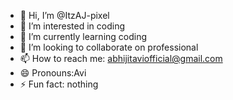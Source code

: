 - 👋 Hi, I’m @ItzAJ-pixel
- 👀 I’m interested in coding 
- 🌱 I’m currently learning coding 
- 💞️ I’m looking to collaborate on professional 
- 📫 How to reach me: abhijitaviofficial@gmail.com
- 😄 Pronouns:Avi
- ⚡ Fun fact: nothing 

<!---
ItzAJ-pixel/ItzAJ-pixel is a ✨ special ✨ repository because its `README.md` (this file) appears on your GitHub profile.
You can click the Preview link to take a look at your changes.
--->
